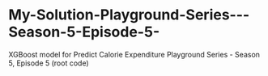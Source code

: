 # My-Solution-Playground-Series---Season-5-Episode-5-
XGBoost model for Predict Calorie Expenditure  Playground Series - Season 5, Episode 5 (root code)
